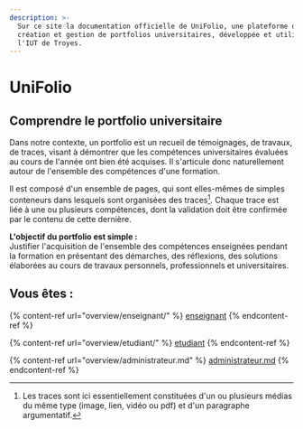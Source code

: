 ```yaml
---
description: >-
  Sur ce site la documentation officielle de UniFolio, une plateforme de
  création et gestion de portfolios universitaires, développée et utilisée par
  l'IUT de Troyes.
---
```


# UniFolio

## Comprendre le portfolio universitaire

Dans notre contexte, un portfolio est un recueil de témoignages, de travaux, de traces, visant à démontrer que les compétences universitaires évaluées au cours de l'année ont bien été acquises. Il s'articule donc naturellement autour de l'ensemble des compétences d'une formation.

Il est composé d'un ensemble de pages, qui sont elles-mêmes de simples conteneurs dans lesquels sont organisées des traces[^1]. Chaque trace est liée à une ou plusieurs compétences, dont la validation doit être confirmée par le contenu de cette dernière.

**L'objectif du portfolio est simple :** \
Justifier l'acquisition de l'ensemble des compétences enseignées pendant la formation en présentant des démarches, des réflexions, des solutions élaborées au cours de travaux personnels, professionnels et universitaires.

## Vous êtes :&#x20;

{% content-ref url="overview/enseignant/" %}
[enseignant](overview/enseignant/)
{% endcontent-ref %}

{% content-ref url="overview/etudiant/" %}
[etudiant](overview/etudiant/)
{% endcontent-ref %}

{% content-ref url="overview/administrateur.md" %}
[administrateur.md](overview/administrateur.md)
{% endcontent-ref %}



[^1]: Les traces sont ici essentiellement constituées d'un ou plusieurs médias du même type (image, lien, vidéo ou pdf) et d'un paragraphe argumentatif.
